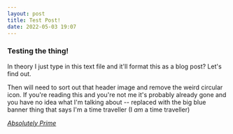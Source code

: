```yaml
---
layout: post
title: Test Post!
date: 2022-05-03 19:07
---
```

### Testing the thing!
In theory I just type in this text file and it'll format this as a blog post? Let's find out.

Then will need to sort out that header image and remove the weird circular icon. If you're reading this and you're not me it's probably already gone and you have no idea what I'm talking about -- replaced with the big blue banner thing that says I'm a time traveller (I *am* a time traveller)

[*Absolutely Prime*](https://www.youtube.com/watch?v=dQw4w9WgXcQ)